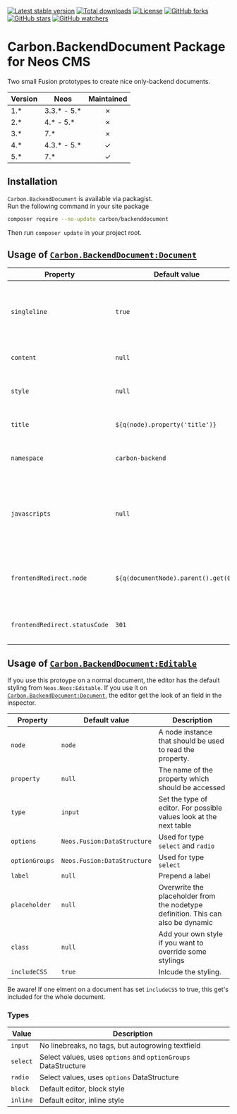 [![Latest stable version]][packagist] [![Total downloads]][packagist] [![License]][packagist] [![GitHub forks]][fork] [![GitHub stars]][stargazers] [![GitHub watchers]][subscription]

# Carbon.BackendDocument Package for Neos CMS

Two small Fusion prototypes to create nice only-backend documents.

| Version | Neos          | Maintained |
| ------- | ------------- | :--------: |
| 1.\*    | 3.3.\* - 5.\* |     ✗      |
| 2.\*    | 4.\* - 5.\*   |     ✗      |
| 3.\*    | 7.\*          |     ✗      |
| 4.\*    | 4.3.\* - 5.\* |     ✓      |
| 5.\*    | 7.\*          |     ✓      |

## Installation

`Carbon.BackendDocument` is available via packagist.  
Run the following command in your site package

```bash
composer require --no-update carbon/backenddocument
```

Then run `composer update` in your project root.

## Usage of [`Carbon.BackendDocument:Document`]

| Property                      | Default value                        | Description                                                        |
| ----------------------------- | ------------------------------------ | ------------------------------------------------------------------ |
| `singleline`                  | `true`                               | If you want to have a non-centric design, set this to `false`      |
| `content`                     | `null`                               | The content to show                                                |
| `style`                       | `null`                               | Add additional style to the document                               |
| `title`                       | `${q(node).property('title')}`       | The title of the document                                          |
| `namespace`                   | `carbon-backend`                     | The namespace for the css class                                    |
| `javascripts`                 | `null`                               | Add javscript to the document. Please provide also a `script` tag. |
| `frontendRedirect.node`       | `${q(documentNode).parent().get(0)}` | The node where the user get redirected in the frontend.            |
| `frontendRedirect.statusCode` | `301`                                | The status code for the redirection                                |

## Usage of [`Carbon.BackendDocument:Editable`]

If you use this protoype on a normal document, the editor has the default styling from `Neos.Neos:Editable`.
If you use it on [`Carbon.BackendDocument:Document`], the editor get the look of an field in the inspector.

| Property       | Default value               | Description                                                                      |
| -------------- | --------------------------- | -------------------------------------------------------------------------------- |
| `node`         | `node`                      | A node instance that should be used to read the property.                        |
| `property`     | `null`                      | The name of the property which should be accessed                                |
| `type`         | `input`                     | Set the type of editor. For possible values look at the next table               |
| `options`      | `Neos.Fusion:DataStructure` | Used for type `select` and `radio`                                               |
| `optionGroups` | `Neos.Fusion:DataStructure` | Used for type `select`                                                           |
| `label`        | `null`                      | Prepend a label                                                                  |
| `placeholder`  | `null`                      | Overwrite the placeholder from the nodetype definition. This can also be dynamic |
| `class`        | `null`                      | Add your own style if you want to override some stylings                         |
| `includeCSS`   | `true`                      | Inlcude the styling.                                                             |

Be aware! If one elment on a document has set `includeCSS` to true, this get's included for the whole document.

### Types

| Value    | Description                                                    |
| -------- | -------------------------------------------------------------- |
| `input`  | No linebreaks, no tags, but autogrowing textfield              |
| `select` | Select values, uses `options` and `optionGroups` DataStructure |
| `radio`  | Select values, uses `options` DataStructure                    |
| `block`  | Default editor, block style                                    |
| `inline` | Default editor, inline style                                   |

[packagist]: https://packagist.org/packages/carbon/backenddocument
[latest stable version]: https://poser.pugx.org/carbon/backenddocument/v/stable
[total downloads]: https://poser.pugx.org/carbon/backenddocument/downloads
[license]: https://poser.pugx.org/carbon/backenddocument/license
[github forks]: https://img.shields.io/github/forks/CarbonPackages/Carbon.BackendDocument.svg?style=social&label=Fork
[github stars]: https://img.shields.io/github/stars/CarbonPackages/Carbon.BackendDocument.svg?style=social&label=Stars
[github watchers]: https://img.shields.io/github/watchers/CarbonPackages/Carbon.BackendDocument.svg?style=social&label=Watch
[fork]: https://github.com/CarbonPackages/Carbon.BackendDocument/fork
[stargazers]: https://github.com/CarbonPackages/Carbon.BackendDocument/stargazers
[subscription]: https://github.com/CarbonPackages/Carbon.BackendDocument/subscription
[`carbon.backenddocument:document`]: Resources/Private/Fusion/Document.fusion
[`carbon.backenddocument:editable`]: Resources/Private/Fusion/Editable.fusion

